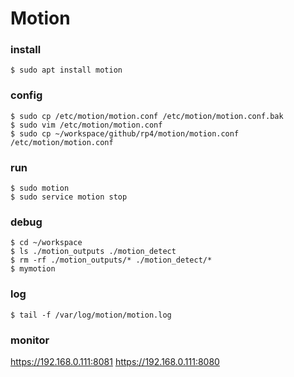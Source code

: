 # Motion

### install
```shell
$ sudo apt install motion
```

### config
```shell
$ sudo cp /etc/motion/motion.conf /etc/motion/motion.conf.bak
$ sudo vim /etc/motion/motion.conf
$ sudo cp ~/workspace/github/rp4/motion/motion.conf /etc/motion/motion.conf
```

### run
```shell
$ sudo motion
$ sudo service motion stop
```

### debug
```shell
$ cd ~/workspace
$ ls ./motion_outputs ./motion_detect
$ rm -rf ./motion_outputs/* ./motion_detect/*
$ mymotion
```

### log
```shell
$ tail -f /var/log/motion/motion.log
```
   
### monitor
https://192.168.0.111:8081
https://192.168.0.111:8080
